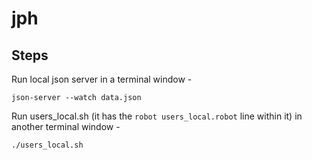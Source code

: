 # jph

## Steps

Run local json server in a terminal window -

```json-server --watch data.json```

Run users_local.sh (it has the ```robot users_local.robot``` line within it) in another terminal window -

```./users_local.sh```
